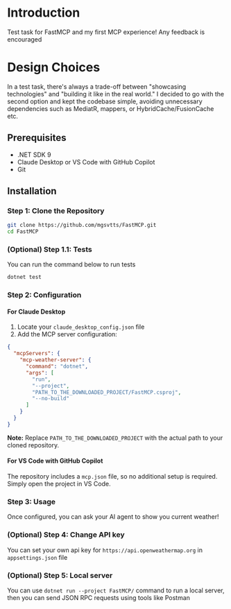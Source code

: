 # Introduction

Test task for FastMCP and my first MCP experience! Any feedback is encouraged

# Design Choices
In a test task, there's always a trade-off between "showcasing technologies" and "building it like in the real world." I decided to go with the second option and kept the codebase simple, avoiding unnecessary dependencies such as MediatR, mappers, or HybridCache/FusionCache etc.
## Prerequisites

- .NET SDK 9
- Claude Desktop or VS Code with GitHub Copilot
- Git

## Installation

### Step 1: Clone the Repository

```bash
git clone https://github.com/mgsvtts/FastMCP.git
cd FastMCP
```

### (Optional) Step 1.1: Tests

You can run the command below to run tests

```bash
dotnet test
```

### Step 2: Configuration

#### For Claude Desktop

1. Locate your `claude_desktop_config.json` file
2. Add the MCP server configuration:

```json
{
  "mcpServers": {
    "mcp-weather-server": {
      "command": "dotnet",
      "args": [
        "run",
        "--project",
        "PATH_TO_THE_DOWNLOADED_PROJECT/FastMCP.csproj",
        "--no-build"
      ]
    }
  }
}
```

**Note:** Replace `PATH_TO_THE_DOWNLOADED_PROJECT` with the actual path to your cloned repository.

#### For VS Code with GitHub Copilot

The repository includes a `mcp.json` file, so no additional setup is required. Simply open the project in VS Code.

### Step 3: Usage

Once configured, you can ask your AI agent to show you current weather!

### (Optional) Step 4: Change API key

You can set your own api key for ``https://api.openweathermap.org`` in ``appsettings.json`` file

### (Optional) Step 5: Local server

You can use ``dotnet run --project FastMCP/`` command to run a local server, then you can send JSON RPC requests using tools like Postman
